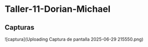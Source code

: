 # Taller-11-Dorian-Michael

## Capturas


![captura](Uploading Captura de pantalla 2025-06-29 215550.png)
